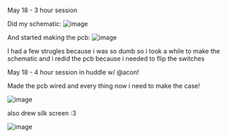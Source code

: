 May 18 - 3 hour session

Did my schematic:
![image](https://github.com/user-attachments/assets/1e44dde6-1a90-4fac-bc7a-6578a551be36)

And started making the pcb:
![image](https://github.com/user-attachments/assets/e506a037-55b9-4ad1-b5d8-cea2edd45712)

I had a few strugles because i was so dumb so i took a while to make the schematic and i redid the pcb because i needed to flip the switches

May 18 - 4 hour session in huddle w/ @acon!

Made the pcb wired and every thing now i need to make the case!

![image](https://hc-cdn.hel1.your-objectstorage.com/s/v3/96c6e621ed6efd4eb73a627d444852044931dd26_image.png)

also drew silk screen :3

![image](https://hc-cdn.hel1.your-objectstorage.com/s/v3/3739aa13ad6cda50378e6f8f8947cf18623f6b46_silkscreen.png)
